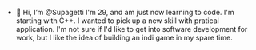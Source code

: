 - 👋 Hi, I’m @Supagetti
I'm 29, and am just now learning to code. 
I'm starting with C++. I wanted to pick up a new skill with pratical application. 
I'm not sure if I'd like to get into software development for work, but I like the idea of building an indi game in my spare time. 
